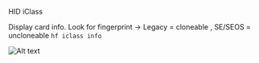 HID iClass

Display card info. Look for fingerprint -> Legacy = cloneable , SE/SEOS = uncloneable
``` hf iclass info ```

![Alt text](eliteiclass.png)